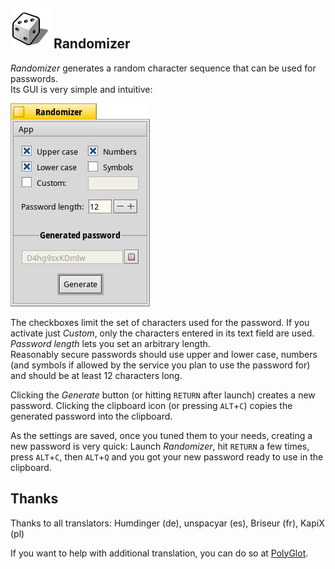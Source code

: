 ## ![Randomizer icon](./artwork/randomizer_icon_64.png) Randomizer

_Randomizer_ generates a random character sequence that can be used for passwords.   
Its GUI is very simple and intuitive:

![Randomizer screenshot](./artwork/screenshot.png)

The checkboxes limit the set of characters used for the password. If you activate just _Custom_, only the characters entered in its text field are used. _Password length_ lets you set an arbitrary length.   
Reasonably secure passwords should use upper and lower case, numbers (and symbols if allowed by the service you plan to use the password for) and should be at least 12 characters long.

Clicking the _Generate_ button (or hitting ```RETURN``` after launch) creates a new password. Clicking the clipboard icon (or pressing ```ALT```+```C```) copies the generated password into the clipboard.

As the settings are saved, once you tuned them to your needs, creating a new password is very quick: Launch _Randomizer_, hit ```RETURN``` a few times, press ```ALT```+```C```, then ```ALT```+```Q``` and you got your new password ready to use in the clipboard.

## Thanks

Thanks to all translators: Humdinger (de), unspacyar (es), Briseur (fr), KapiX (pl)

If you want to help with additional translation, you can do so at [PolyGlot](https://i18n.kacperkasper.pl).
